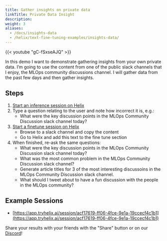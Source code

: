 ```yaml
---
title: Gather insights on private data
linkTitle: Private Data Insight
description:
weight: 3
aliases:
  - /docs/insights-data
  - /helix/text-fine-tuning-examples/insights-data/
---
```


{{< youtube "gC-fSxseAJQ" >}}

In this demo I want to demonstrate gathering insights from your own private data. I’m going to use the content from one of the public slack channels that I enjoy, the MLOps community discussions channel. I will gather data from the past few days and then gather insights.

## Steps

1. [Start an inference session on Helix](https://app.tryhelix.ai/?mode=inference&type=text)
2. Type a question relating to the user and note how incorrect it is, e.g.:
   * What were the key discussion points in the MLOps Community Discussion slack channel today?
3. [Start a finetune session on Helix](https://app.tryhelix.ai/?mode=finetune&type=text)
   * Browse to a slack channel and copy the content
   * Go to Helix and add this text to the fine tune section
4. When finished, re-ask the same questions:
   * What were the key discussion points in the MLOps Community Discussion slack channel today?
   * What was the most common problem in the MLOps Community Discussion slack channel?
   * Generate article titles for 3 of the most interesting discussoins in the MLOps Community Discussion slack channel.
   * What should I tweet about to have a fun discussion with the people in the MLOps community?

## Example Sessions
* [https://app.tryhelix.ai/session/acf17619-ff06-4fce-9e1a-19ccecf4c1b1](https://app.tryhelix.ai/session/acf17619-ff06-4fce-9e1a-19ccecf4c1b1)

Share your results with your friends with the "Share" button or on our [Discord](https://discord.gg/VJftd844GE)!